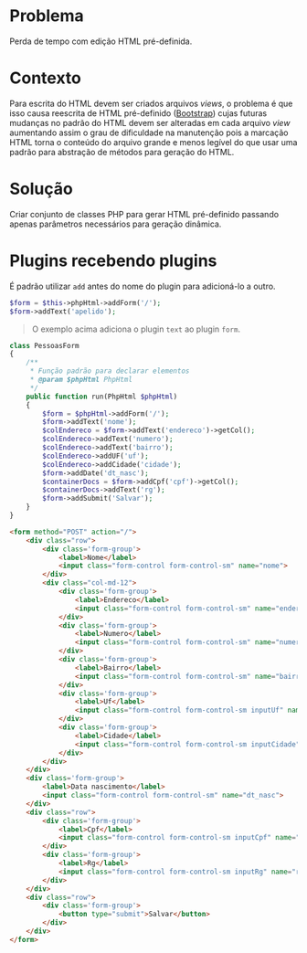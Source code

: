 # Problema
Perda de tempo com edição HTML pré-definida.

# Contexto
Para escrita do HTML devem ser criados arquivos _views_, o problema é que isso 
causa reescrita de HTML pré-definido ([Bootstrap](http://getbootstrap.com/)) 
cujas futuras mudanças no padrão do HTML devem ser alteradas em cada arquivo 
_view_ aumentando assim o grau de dificuldade na manutenção pois a marcação HTML 
torna o conteúdo do arquivo grande e menos legível do que usar uma padrão para 
abstração de métodos para geração do HTML.

# Solução
Criar conjunto de classes PHP para gerar HTML pré-definido passando apenas 
parâmetros necessários para geração dinâmica.

# Plugins recebendo plugins
É padrão utilizar `add` antes do nome do plugin para adicioná-lo a outro.
```php
$form = $this->phpHtml->addForm('/');
$form->addText('apelido');
```
> O exemplo acima adiciona o plugin `text` ao plugin `form`.

```php
class PessoasForm
{
    /**
     * Função padrão para declarar elementos
     * @param $phpHtml PhpHtml
     */
    public function run(PhpHtml $phpHtml)
    {
        $form = $phpHtml->addForm('/');
        $form->addText('nome');
        $colEndereco = $form->addText('endereco')->getCol();
        $colEndereco->addText('numero');
        $colEndereco->addText('bairro');
        $colEndereco->addUF('uf');
        $colEndereco->addCidade('cidade');
        $form->addDate('dt_nasc');
        $containerDocs = $form->addCpf('cpf')->getCol();
        $containerDocs->addText('rg');
        $form->addSubmit('Salvar');
    }
}
```

```html
<form method="POST" action="/">
    <div class="row">
        <div class='form-group'>
            <label>Nome</label>
            <input class="form-control form-control-sm" name="nome">
        </div>
        <div class="col-md-12">
            <div class='form-group'>
                <label>Endereco</label>
                <input class="form-control form-control-sm" name="endereco">
            </div>
            <div class='form-group'>
                <label>Numero</label>
                <input class="form-control form-control-sm" name="numero">
            </div>
            <div class='form-group'>
                <label>Bairro</label>
                <input class="form-control form-control-sm" name="bairro">
            </div>
            <div class='form-group'>
                <label>Uf</label>
                <input class="form-control form-control-sm inputUf" name="uf">
            </div>
            <div class='form-group'>
                <label>Cidade</label>
                <input class="form-control form-control-sm inputCidade" name="cidade">
            </div>
        </div>
    </div>
    <div class='form-group'>
        <label>Data nascimento</label>
        <input class="form-control form-control-sm" name="dt_nasc">
    </div>
    <div class="row">
        <div class='form-group'>
            <label>Cpf</label>
            <input class="form-control form-control-sm inputCpf" name="cpf">
        </div>
        <div class='form-group'>
            <label>Rg</label>
            <input class="form-control form-control-sm inputRg" name="rg">
        </div>
    </div>
    <div class="row">
        <div class='form-group'>
            <button type="submit">Salvar</button>
        </div>
    </div>
</form>
```